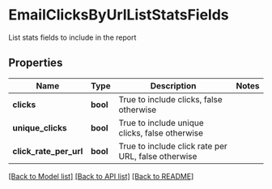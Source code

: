 # EmailClicksByUrlListStatsFields

List stats fields to include in the report
## Properties
Name | Type | Description | Notes
------------ | ------------- | ------------- | -------------
**clicks** | **bool** | True to include clicks, false otherwise | 
**unique_clicks** | **bool** | True to include unique clicks, false otherwise | 
**click_rate_per_url** | **bool** | True to include click rate per URL, false otherwise | 

[[Back to Model list]](../README.md#documentation-for-models) [[Back to API list]](../README.md#documentation-for-api-endpoints) [[Back to README]](../README.md)


